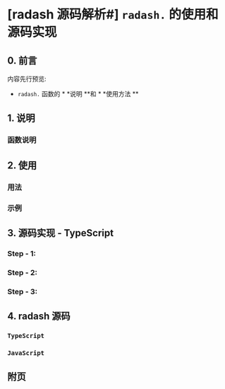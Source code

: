 # [radash 源码解析#] `radash.` 的使用和源码实现

## 0. 前言

内容先行预览:

- `radash.` 函数的
  *
  *说明
  **和
  *
  *使用方法
  **

## 1. 说明

### 函数说明

## 2. 使用

### 用法

### 示例

## 3. 源码实现 - TypeScript

### Step - 1:

### Step - 2:

### Step - 3:

## 4. radash 源码

### `TypeScript`

### `JavaScript`

## 附页

> 
